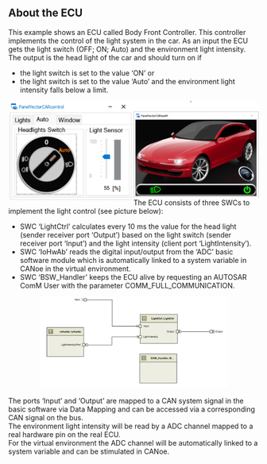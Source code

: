 ## About the ECU

This example shows an ECU called Body Front Controller. This controller implements the control of the light system in the car.
As an input the ECU gets the light switch (OFF; ON; Auto) and the environment light intensity.
The output is the head light of the car and should turn on if

- the light switch is set to the value ‘ON’ or
- the light switch is set to the value ‘Auto’ and the environment light intensity falls below a limit.

<div class="archi-image" align="center">
    <img src="../doc/resources/images/car-image.png" alt="drawing" width="50%" height=50% align="right" />
    <img src="../doc/resources/images/car-switch.png" alt="drawing" width="50%" height=50% align="left" />
</div>

The ECU consists of three SWCs to implement the light control (see picture below):

- SWC ‘LightCtrl’ calculates every 10 ms the value for the head light (sender receiver port ‘Output’) based on the light switch (sender receiver port ‘Input’) and the light intensity (client port ‘LightIntensity’).
- SWC ‘IoHwAb’ reads the digital input/output from the ‘ADC’ basic software module which is automatically linked to a system variable in CANoe in the virtual environment.
- SWC ‘BSW_Handler’ keeps the ECU alive by requesting an AUTOSAR ComM User with the parameter COMM_FULL_COMMUNICATION.

<div class="archi-image" align="center">
    <img src="../doc/resources/images/lightctrl-diagram.png" alt="drawing" width="75%" height=75% />
</div>

The ports ‘Input’ and ‘Output’ are mapped to a CAN system signal in the basic software via Data Mapping and can be accessed via a corresponding CAN signal on the bus.  
The environment light intensity will be read by a ADC channel mapped to a real hardware pin on the real ECU.  
For the virtual environment the ADC channel will be automatically linked to a system variable and can be stimulated in CANoe.